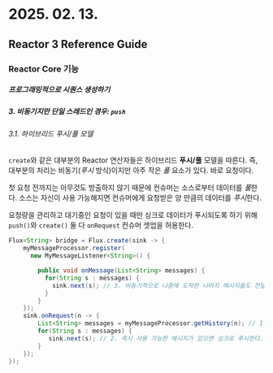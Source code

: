 # 2025. 02. 13.

## Reactor 3 Reference Guide

### Reactor Core 기능

##### 프로그래밍적으로 시퀀스 생성하기

##### 3. 비동기지만 단일 스레드인 경우: `push`

###### 3.1. 하이브리드 푸시/풀 모델

`create`와 같은 대부분의 Reactor 연산자들은 하이브리드 **푸시/풀** 모델을 따른다. 즉, 대부분의 처리는 비동기(*푸시* 방식)이지만 아주 작은 *풀* 요소가 있다. 바로 요청이다.

첫 요청 전까지는 아무것도 방출하지 않기 때문에 컨슈머는 소스로부터 데이터를 *풀*한다. 소스는 자신이 사용 가능해지면 컨슈머에게 요청받은 양 만큼의 데이터를 *푸시*한다.

요청량을 관리하고 대기중인 요청이 있을 때만 싱크로 데이터가 푸시되도록 하기 위해 `push()`와 `create()` 둘 다 `onRequest` 컨슈머 셋업을 허용한다.

```java
Flux<String> bridge = Flux.create(sink -> {
    myMessageProcessor.register(
      new MyMessageListener<String>() {

        public void onMessage(List<String> messages) {
          for(String s : messages) {
            sink.next(s); // 3. 비동기적으로 나중에 도착한 나머지 메시지들도 전달된다.
          }
        }
    });
    sink.onRequest(n -> {
        List<String> messages = myMessageProcessor.getHistory(n); // 1. 요청이 만들어지만 메시지를 폴(poll)한다.
        for(String s : messages) {
           sink.next(s); // 2. 즉시 사용 가능한 메시지가 있으면 싱크로 푸시한다.
        }
    });
});
```

